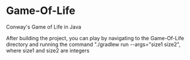 # Game-Of-Life
Conway's Game of Life in Java

After building the project, you can play by navigating to the Game-Of-Life directory and running the command "./gradlew run --args="size1 size2", where size1 and size2 are integers
